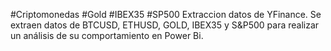 #Criptomonedas #Gold #IBEX35 #SP500  Extraccion datos de YFinance. Se extraen datos de BTCUSD, ETHUSD, GOLD, IBEX35 y S&P500 para realizar un análisis de su comportamiento en Power Bi.
